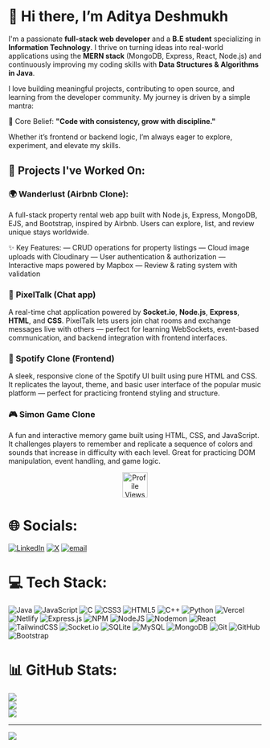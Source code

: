 # 👋 Hi there, I’m Aditya Deshmukh  
I'm a passionate **full-stack web developer** and a **B.E student** specializing in **Information Technology**. I thrive on turning ideas into real-world applications using the **MERN stack** (MongoDB, Express, React, Node.js) and continuously improving my coding skills with **Data Structures & Algorithms in Java**.
 
I love building meaningful projects, contributing to open source, and learning from the developer community. My journey is driven by a simple mantra:

🎯 Core Belief: **"Code with consistency, grow with discipline."**

Whether it’s frontend or backend logic, I’m always eager to explore, experiment, and elevate my skills.

## 🚀 Projects I've Worked On:

### 🌍 Wanderlust (Airbnb Clone):

A full-stack property rental web app built with Node.js, Express, MongoDB, EJS, and Bootstrap, inspired by Airbnb. Users can explore, list, and review unique stays worldwide.

✨ Key Features:
— CRUD operations for property listings
— Cloud image uploads with Cloudinary
— User authentication & authorization
— Interactive maps powered by Mapbox
— Review & rating system with validation

### 💬 **PixelTalk** (Chat app) 
A real-time chat application powered by **Socket.io**, **Node.js**, **Express**, **HTML**, and **CSS**. PixelTalk lets users join chat rooms and exchange messages live with others — perfect for learning WebSockets, event-based communication, and backend integration with frontend interfaces.

### 🎵 Spotify Clone (Frontend)  
A sleek, responsive clone of the Spotify UI built using pure HTML and CSS. It replicates the layout, theme, and basic user interface of the popular music platform — perfect for practicing frontend styling and structure.

### 🎮 Simon Game Clone  
A fun and interactive memory game built using HTML, CSS, and JavaScript. It challenges players to remember and replicate a sequence of colors and sounds that increase in difficulty with each level. Great for practicing DOM manipulation, event handling, and game logic.

<p align="center">
  <a href="https://github.com/Aditya-deshmukh-1410">
    <img src="https://komarev.com/ghpvc/?username=Aditya-deshmukh-1410&color=blue" alt="Profile Views" height="50">
  </a>
</p>



# 🌐 Socials:
[![LinkedIn](https://img.shields.io/badge/LinkedIn-%230077B5.svg?logo=linkedin&logoColor=white)](https://linkedin.com/in/aditya-deshmukh14) [![X](https://img.shields.io/badge/X-black.svg?logo=X&logoColor=white)](https://x.com/@Aadi_deshmukh14) [![email](https://img.shields.io/badge/Email-D14836?logo=gmail&logoColor=white)](mailto:adityadeshmukh14100@gmail.com) 

# 💻 Tech Stack:
![Java](https://img.shields.io/badge/java-%23ED8B00.svg?style=for-the-badge&logo=openjdk&logoColor=white) ![JavaScript](https://img.shields.io/badge/javascript-%23323330.svg?style=for-the-badge&logo=javascript&logoColor=%23F7DF1E) ![C](https://img.shields.io/badge/c-%2300599C.svg?style=for-the-badge&logo=c&logoColor=white) ![CSS3](https://img.shields.io/badge/css3-%231572B6.svg?style=for-the-badge&logo=css3&logoColor=white) ![HTML5](https://img.shields.io/badge/html5-%23E34F26.svg?style=for-the-badge&logo=html5&logoColor=white) ![C++](https://img.shields.io/badge/c++-%2300599C.svg?style=for-the-badge&logo=c%2B%2B&logoColor=white) ![Python](https://img.shields.io/badge/python-3670A0?style=for-the-badge&logo=python&logoColor=ffdd54) ![Vercel](https://img.shields.io/badge/vercel-%23000000.svg?style=for-the-badge&logo=vercel&logoColor=white) ![Netlify](https://img.shields.io/badge/netlify-%23000000.svg?style=for-the-badge&logo=netlify&logoColor=#00C7B7) ![Express.js](https://img.shields.io/badge/express.js-%23404d59.svg?style=for-the-badge&logo=express&logoColor=%2361DAFB) ![NPM](https://img.shields.io/badge/NPM-%23CB3837.svg?style=for-the-badge&logo=npm&logoColor=white) ![NodeJS](https://img.shields.io/badge/node.js-6DA55F?style=for-the-badge&logo=node.js&logoColor=white) ![Nodemon](https://img.shields.io/badge/NODEMON-%23323330.svg?style=for-the-badge&logo=nodemon&logoColor=%BBDEAD) ![React](https://img.shields.io/badge/react-%2320232a.svg?style=for-the-badge&logo=react&logoColor=%2361DAFB) ![TailwindCSS](https://img.shields.io/badge/tailwindcss-%2338B2AC.svg?style=for-the-badge&logo=tailwind-css&logoColor=white) ![Socket.io](https://img.shields.io/badge/Socket.io-black?style=for-the-badge&logo=socket.io&badgeColor=010101) ![SQLite](https://img.shields.io/badge/sqlite-%2307405e.svg?style=for-the-badge&logo=sqlite&logoColor=white) ![MySQL](https://img.shields.io/badge/mysql-4479A1.svg?style=for-the-badge&logo=mysql&logoColor=white) ![MongoDB](https://img.shields.io/badge/MongoDB-%234ea94b.svg?style=for-the-badge&logo=mongodb&logoColor=white) ![Git](https://img.shields.io/badge/git-%23F05033.svg?style=for-the-badge&logo=git&logoColor=white) ![GitHub](https://img.shields.io/badge/github-%23121011.svg?style=for-the-badge&logo=github&logoColor=white) ![Bootstrap](https://img.shields.io/badge/bootstrap-%238511FA.svg?style=for-the-badge&logo=bootstrap&logoColor=white)
# 📊 GitHub Stats:
![](https://github-readme-stats.vercel.app/api?username=aditya-deshmukh-1410&theme=highcontrast&hide_border=false&include_all_commits=false&count_private=false)<br/>
![](https://nirzak-streak-stats.vercel.app/?user=aditya-deshmukh-1410&theme=highcontrast&hide_border=false)<br/>
![](https://github-readme-stats.vercel.app/api/top-langs/?username=aditya-deshmukh-1410&theme=highcontrast&hide_border=false&include_all_commits=false&count_private=false&layout=compact)

---
[![](https://visitcount.itsvg.in/api?id=aditya-deshmukh-1410&icon=0&color=0)](https://visitcount.itsvg.in)

<!-- Proudly created with GPRM ( https://gprm.itsvg.in ) -->
